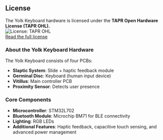 ## License

The Yolk Keyboard hardware is licensed under the **TAPR Open Hardware License (TAPR OHL).**  
![License: TAPR OHL](https://www.tapr.org/images/tapr_ohl_logo.png)  
[Read the full license](https://www.tapr.org/ohl.html)  

### **About the Yolk Keyboard Hardware**
The Yolk Keyboard consists of four PCBs:
- **Slaptic System**: Slide + haptic feedback module
- **Germinal Disc**: Keyboard (human input device)
- **Vitillus**: Main controller PCB
- **Proximity Sensor**: Detects user presence

### **Core Components**
- **Microcontroller**: STM32L702
- **Bluetooth Module**: Microchip BM71 for BLE connectivity
- **Lighting**: RGB LEDs
- **Additional Features**: Haptic feedback, capacitive touch sensing, and advanced power management
